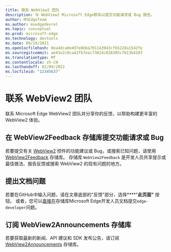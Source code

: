 ```yaml
---
title: 联系 WebView2 团队
description: 与 WebView2 Microsoft Edge联系以提交功能请求或 Bug 报告。
author: MSEdgeTeam
ms.author: msedgedevrel
ms.topic: conceptual
ms.prod: microsoft-edge
ms.technology: devtools
ms.date: 09/29/2021
ms.openlocfilehash: 0ea4dca0e497e8bba701143943cfb5228a1542fe
ms.sourcegitcommit: ae41e2c0ca42fb7eac73824c828305c7b13b4203
ms.translationtype: MT
ms.contentlocale: zh-CN
ms.lasthandoff: 02/09/2022
ms.locfileid: "12345637"
---
```

# <a name="contact-the-webview2-team"></a>联系 WebView2 团队

联系 Microsoft Edge WebView2 团队并分享你的反馈，以帮助构建更丰富的 WebView2 体验。


<!-- ====================================================================== -->
## <a name="submit-feature-requests-or-bugs-in-the-webview2feedback-repo"></a>在 WebView2Feedback 存储库提交功能请求或 Bug

若要提交有关 [WebView2](index.md) 控件的功能建议或 Bug，或搜索已知问题，请使用 [WebView2Feedback](https://github.com/MicrosoftEdge/WebViewFeedback) 存储库。  存储库 `WebView2Feedback` 是开发人员共享提示或最佳做法、报告反馈或搜索 WebView2 的现有问题的地方。


<!-- ====================================================================== -->
## <a name="file-a-documentation-issue"></a>提出文档问题

若要在GitHub中输入问题，请在文章底部的"反馈"部分，选择****"**此页面"** 按钮。  或者，您可以[直接在](https://github.com/MicrosoftDocs/edge-developer/issues/new?title=[DevTools%20Docs%20Feedback])存储库Microsoft Edge开发人员文档提交`edge-developer`问题。


<!-- ====================================================================== -->
## <a name="subscribe-to-the-webview2announcements-repo"></a>订阅 WebView2Announcements 存储库

若要获取最新的新闻、API 建议和 SDK 发布公告，请订阅 [WebView2Announcements](https://github.com/MicrosoftEdge/WebView2Announcements) 存储库。
